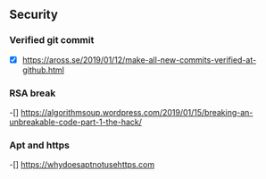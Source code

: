 ##  Security
### Verified git commit
-[x] https://aross.se/2019/01/12/make-all-new-commits-verified-at-github.html

### RSA break
-[] https://algorithmsoup.wordpress.com/2019/01/15/breaking-an-unbreakable-code-part-1-the-hack/

### Apt and https
-[] https://whydoesaptnotusehttps.com
